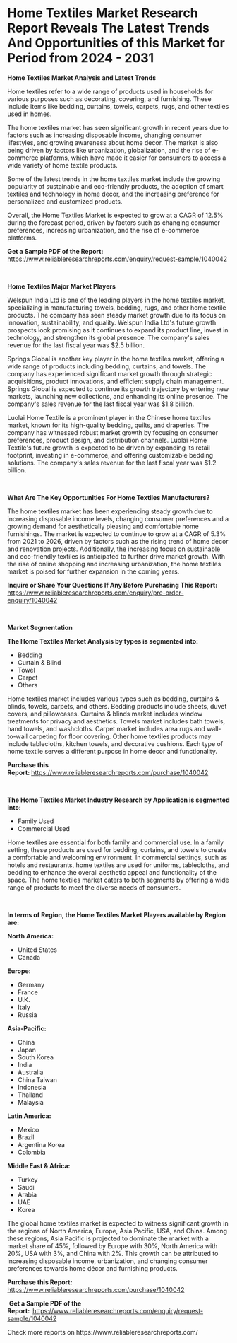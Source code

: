 <p><h1>Home Textiles Market Research Report Reveals The Latest Trends And Opportunities of this Market for Period from 2024 - 2031</h1></p><p><strong>Home Textiles Market Analysis and Latest Trends</strong></p>
<p><p>Home textiles refer to a wide range of products used in households for various purposes such as decorating, covering, and furnishing. These include items like bedding, curtains, towels, carpets, rugs, and other textiles used in homes.</p><p>The home textiles market has seen significant growth in recent years due to factors such as increasing disposable income, changing consumer lifestyles, and growing awareness about home decor. The market is also being driven by factors like urbanization, globalization, and the rise of e-commerce platforms, which have made it easier for consumers to access a wide variety of home textile products.</p><p>Some of the latest trends in the home textiles market include the growing popularity of sustainable and eco-friendly products, the adoption of smart textiles and technology in home decor, and the increasing preference for personalized and customized products.</p><p>Overall, the Home Textiles Market is expected to grow at a CAGR of 12.5% during the forecast period, driven by factors such as changing consumer preferences, increasing urbanization, and the rise of e-commerce platforms.</p></p>
<p><strong>Get a Sample PDF of the Report:&nbsp;</strong> <a href="https://www.reliableresearchreports.com/enquiry/request-sample/1040042">https://www.reliableresearchreports.com/enquiry/request-sample/1040042</a></p>
<p>&nbsp;</p>
<p><strong>Home Textiles Major Market Players</strong></p>
<p><p>Welspun India Ltd is one of the leading players in the home textiles market, specializing in manufacturing towels, bedding, rugs, and other home textile products. The company has seen steady market growth due to its focus on innovation, sustainability, and quality. Welspun India Ltd's future growth prospects look promising as it continues to expand its product line, invest in technology, and strengthen its global presence. The company's sales revenue for the last fiscal year was $2.5 billion.</p><p>Springs Global is another key player in the home textiles market, offering a wide range of products including bedding, curtains, and towels. The company has experienced significant market growth through strategic acquisitions, product innovations, and efficient supply chain management. Springs Global is expected to continue its growth trajectory by entering new markets, launching new collections, and enhancing its online presence. The company's sales revenue for the last fiscal year was $1.8 billion.</p><p>Luolai Home Textile is a prominent player in the Chinese home textiles market, known for its high-quality bedding, quilts, and draperies. The company has witnessed robust market growth by focusing on consumer preferences, product design, and distribution channels. Luolai Home Textile's future growth is expected to be driven by expanding its retail footprint, investing in e-commerce, and offering customizable bedding solutions. The company's sales revenue for the last fiscal year was $1.2 billion.</p></p>
<p>&nbsp;</p>
<p><strong>What Are The Key Opportunities For Home Textiles Manufacturers?</strong></p>
<p><p>The home textiles market has been experiencing steady growth due to increasing disposable income levels, changing consumer preferences and a growing demand for aesthetically pleasing and comfortable home furnishings. The market is expected to continue to grow at a CAGR of 5.3% from 2021 to 2026, driven by factors such as the rising trend of home decor and renovation projects. Additionally, the increasing focus on sustainable and eco-friendly textiles is anticipated to further drive market growth. With the rise of online shopping and increasing urbanization, the home textiles market is poised for further expansion in the coming years.</p></p>
<p><strong>Inquire or Share Your Questions If Any Before Purchasing This Report:</strong> <a href="https://www.reliableresearchreports.com/enquiry/pre-order-enquiry/1040042">https://www.reliableresearchreports.com/enquiry/pre-order-enquiry/1040042</a></p>
<p>&nbsp;</p>
<p><strong>Market Segmentation</strong></p>
<p><strong>The Home Textiles Market Analysis by types is segmented into:</strong></p>
<p><ul><li>Bedding</li><li>Curtain & Blind</li><li>Towel</li><li>Carpet</li><li>Others</li></ul></p>
<p><p>Home textiles market includes various types such as bedding, curtains & blinds, towels, carpets, and others. Bedding products include sheets, duvet covers, and pillowcases. Curtains & blinds market includes window treatments for privacy and aesthetics. Towels market includes bath towels, hand towels, and washcloths. Carpet market includes area rugs and wall-to-wall carpeting for floor covering. Other home textiles products may include tablecloths, kitchen towels, and decorative cushions. Each type of home textile serves a different purpose in home decor and functionality.</p></p>
<p><strong>Purchase this Report:&nbsp;</strong><a href="https://www.reliableresearchreports.com/purchase/1040042">https://www.reliableresearchreports.com/purchase/1040042</a></p>
<p>&nbsp;</p>
<p><strong>The Home Textiles Market Industry Research by Application is segmented into:</strong></p>
<p><ul><li>Family Used</li><li>Commercial Used</li></ul></p>
<p><p>Home textiles are essential for both family and commercial use. In a family setting, these products are used for bedding, curtains, and towels to create a comfortable and welcoming environment. In commercial settings, such as hotels and restaurants, home textiles are used for uniforms, tablecloths, and bedding to enhance the overall aesthetic appeal and functionality of the space. The home textiles market caters to both segments by offering a wide range of products to meet the diverse needs of consumers.</p></p>
<p>&nbsp;</p>
<p><strong>In terms of Region, the Home Textiles Market Players available by Region are:</strong></p>
<p>
    <p> <strong> North America: </strong>
        <ul>
            <li>United States</li>
            <li>Canada</li>
        </ul>
        </p> 
    <p> <strong> Europe: </strong>
        <ul>
            <li>Germany</li>
            <li>France</li>
            <li>U.K.</li>
            <li>Italy</li>
            <li>Russia</li>
        </ul>
        </p> 
    <p> <strong> Asia-Pacific: </strong>
        <ul>
            <li>China</li>
            <li>Japan</li>
            <li>South Korea</li>
            <li>India</li>
            <li>Australia</li>
            <li>China Taiwan</li>
            <li>Indonesia</li>
            <li>Thailand</li>
            <li>Malaysia</li>
        </ul>
        </p> 
    <p> <strong> Latin America: </strong>
        <ul>
            <li>Mexico</li>
            <li>Brazil</li>
            <li>Argentina Korea</li>
            <li>Colombia</li>
        </ul>
        </p> 
    <p> <strong> Middle East & Africa: </strong>
        <ul>
            <li>Turkey</li>
            <li>Saudi</li>
            <li>Arabia</li>
            <li>UAE</li>
            <li>Korea</li>
        </ul>
    </p>
    </p>
<p><p>The global home textiles market is expected to witness significant growth in the regions of North America, Europe, Asia Pacific, USA, and China. Among these regions, Asia Pacific is projected to dominate the market with a market share of 45%, followed by Europe with 30%, North America with 20%, USA with 3%, and China with 2%. This growth can be attributed to increasing disposable income, urbanization, and changing consumer preferences towards home décor and furnishing products.</p></p>
<p><strong>Purchase this Report: </strong><a href="https://www.reliableresearchreports.com/purchase/1040042">https://www.reliableresearchreports.com/purchase/1040042</a></p>
<p>&nbsp;<strong>Get a Sample PDF of the Report:&nbsp;&nbsp;</strong><a href="https://www.reliableresearchreports.com/enquiry/request-sample/1040042">https://www.reliableresearchreports.com/enquiry/request-sample/1040042</a></p>
<p><strong></strong></p>
<p>Check more reports on https://www.reliableresearchreports.com/</p>